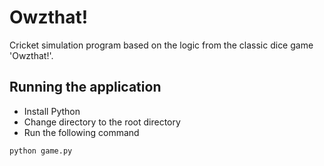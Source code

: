 # Owzthat!

Cricket simulation program based on the logic from the classic dice game 'Owzthat!'.

## Running the application
* Install Python
* Change directory to the root directory
* Run the following command
```
python game.py
```